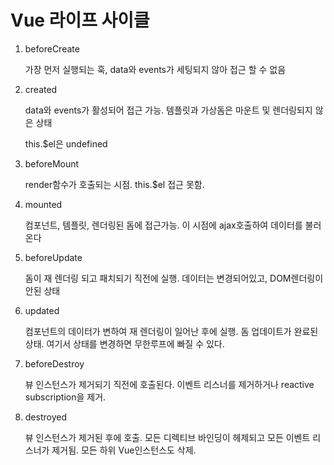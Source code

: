 # Vue 라이프 사이클

1. beforeCreate

   가장 먼저 실행되는 훅, data와 events가 세팅되지 않아 접근 할 수 없음

2. created

   data와 events가 활성되어 접근 가능. 템플릿과 가상돔은 마운트 및 렌더링되지 않은 상태

   this.$el은 undefined

3. beforeMount

   render함수가 호출되는 시점. this.$el 접근 못함.

4. mounted

   컴포넌트, 템플릿, 렌더링된 돔에 접근가능. 이 시점에 ajax호출하여 데이터를 불러온다

5. beforeUpdate

   돔이 재 렌더링 되고 패치되기 직전에 실행. 데이터는 변경되어있고, DOM렌더링이 안된 상태

6. updated

   컴포넌트의 데이터가 변하여 재 렌더링이 일어난 후에 실행. 돔 업데이트가 완료된 상태. 여기서 상태를 변경하면 무한루프에 빠질 수 있다. 

7. beforeDestroy

   뷰 인스턴스가 제거되기 직전에 호출된다. 이벤트 리스너를 제거하거나 reactive subscription을 제거.

8. destroyed

   뷰 인스턴스가 제거된 후에 호출. 모든 디렉티브 바인딩이 헤제되고 모든 이벤트 리스너가 제거됨. 모든 하위 Vue인스턴스도 삭제.